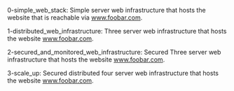 0-simple_web_stack: Simple server web infrastructure that hosts the website that is reachable via www.foobar.com.

1-distributed_web_infrastructure: Three server web infrastructure that hosts the website www.foobar.com.

2-secured_and_monitored_web_infrastructure: Secured Three server web infrastructure that hosts the website www.foobar.com.

3-scale_up: Secured distributed four server web infrastructure that hosts the website www.foobar.com.
